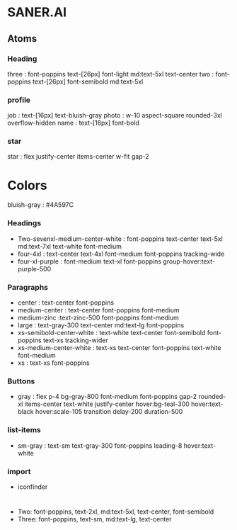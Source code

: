 # SANER.AI

## Atoms

### Heading

three : font-poppins text-[26px] font-light md:text-5xl text-center
two : font-poppins text-[26px] font-semibold md:text-5xl

### profile

job : text-[16px] text-bluish-gray
photo : w-10 aspect-square rounded-3xl overflow-hidden
name : text-[16px] font-bold

### star

star : flex justify-center items-center w-fit gap-2

# Colors

bluish-gray : #4A597C




### Headings

- Two-sevenxl-medium-center-white :  font-poppins text-center text-5xl md:text-7xl text-white font-medium
- four-4xl : text-center text-4xl font-medium font-poppins tracking-wide
- four-xl-purple : font-medium text-xl font-poppins group-hover:text-purple-500

### Paragraphs

- center : text-center font-poppins
- medium-center : text-center font-poppins font-medium
- medium-zinc :text-zinc-500 font-poppins font-medium
- large : text-gray-300 text-center md:text-lg font-poppins
- xs-semibold-center-white : text-white text-center font-semibold font-poppins text-xs tracking-wider
- xs-medium-center-white : text-xs text-center font-poppins text-white font-medium
- xs : text-xs font-poppins

### Buttons

- gray : flex p-4 bg-gray-800 font-medium font-poppins gap-2 rounded-xl items-center text-white justify-center hover:bg-teal-300 hover:text-black hover:scale-105 transition delay-200 duration-500

### list-items

- sm-gray : text-sm text-gray-300 font-poppins leading-8 hover:text-white

### import

- iconfinder


#

- Two: font-poppins, text-2xl, md:text-5xl, text-center, font-semibold
- Three: font-poppins, text-sm, md:text-lg, text-center
